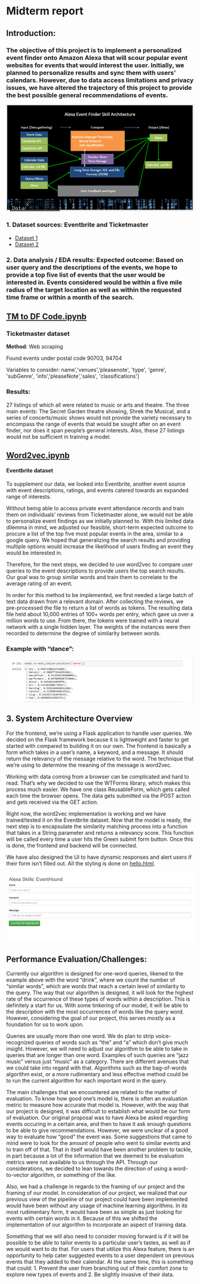 # Midterm report
## Introduction:
### The objective of this project is to implement a personalized event finder onto Amazon Alexa that will scour popular event websites for events that would interest the user. Initially, we planned to personalize results and sync them with users’ calendars. However, due to data access limitations and privacy issues, we have altered the trajectory of this project to provide the best possible general recommendations of events. 
![system architecture](https://github.com/akannan747/EventHound/blob/master/system%20architecture%201.PNG)

### 1. Dataset sources: Eventbrite and Ticketmaster
* [Dataset 1](https://github.com/akannan747/EventHound/blob/master/event_data2.csv)
* [Dataset 2](https://github.com/akannan747/EventHound/blob/master/event_data4.csv)
### 2. Data analysis / EDA results: Expected outcome: Based on user query and the descriptions of the events, we hope to provide a top five list of events that the user would be interested in. Events considered would be within a five mile radius of the target location as well as within the requested time frame or within a month of the search. 
## [TM to DF Code.ipynb](https://github.com/akannan747/EventHound/blob/master/TM%20to%20DF%20Code.ipynb)
### Ticketmaster dataset
__Method__: Web scraping

Found events under postal code 90703, 94704

Variables to consider: 
name','venues','pleasenote', 'type', 'genre', 'subGenre', 'info','pleaseNote','sales', 'classifications']

### __Results__: 

27 listings of which all were related to music or arts and theatre. The three main events: The Secret Garden theatre showing, Shrek the Musical, and a series of concerts/music shows would not provide the variety necessary to encompass the range of events that would be sought after on an event finder, nor does it span people’s general interests. Also, these 27 listings would not be sufficient in training a model. 

## [Word2vec.ipynb](https://github.com/akannan747/EventHound/blob/master/word2vec.ipynb)
#### Eventbrite dataset
To supplement our data, we looked into Eventbrite, another event source with event descriptions, ratings, and events catered towards an expanded range of interests.

Without being able to access private event attendance records and train them on individuals’ reviews from Ticketmaster alone, we would not be able to personalize event findings as we initially planned to. With this limited data dilemma in mind, we adjusted our feasible, short-term expected outcome to procure a list of the top five most popular events in the area, similar to a google query. We hoped that generalizing the search results and providing multiple options would increase the likelihood of users finding an event they would be interested in. 

Therefore, for the next steps, we decided to use word2vec to compare user queries to the event descriptions to provide users the top search results. Our goal was to group similar words and train them to correlate to the average rating of an event. 

In order for this method to be implemented, we first needed a large batch of text data drawn from a relevant domain. After collecting the reviews, we pre-processed the file to return a list of words as tokens. The resulting data file held about 10,000 entries of 100+ words per entry, which gave us over a million words to use. From there, the tokens were trained with a neural network with a single hidden layer. The weights of the instances were then recorded to determine the degree of similarity between words. 

### Example with “dance”:
![example](https://github.com/akannan747/EventHound/blob/master/dance%20example.PNG )

## 3. System Architecture Overview 
For the frontend, we’re using a Flask application to handle user queries. We decided on the Flask framework because it is lightweight and faster to get started with compared to building it on our own. The frontend is basically a form which takes in a user’s name, a keyword, and a message. It should return the relevancy of the message relative to the word. The technique that we’re using to determine the meaning of the message is word2vec. 

Working with data coming from a browser can be complicated and hard to read. That’s why we decided to use the WTForms library, which makes this process much easier. We have one class ReusableForm, which gets called each time the browser opens. The data gets submitted via the POST action and gets received via the GET action. 

Right now, the word2vec implementation is working and we have trained/tested it on the Eventbrite dataset. Now that the model is ready, the next step is to encapsulate the similarity matching process into a function that takes in a String parameter and returns a relevancy score. This function will be called every time a user hits the Green submit form button. Once this is done, the frontend and backend will be connected.

We have also designed the UI to have dynamic responses and alert users if their form isn’t filled out. All the styling is done on [hello.html](https://github.com/akannan747/EventHound/blob/master/Desktop/frontEnd/templates/hello.html).

![UI](https://github.com/akannan747/EventHound/blob/master/UI.PNG)

## Performance Evaluation/Challenges:

Currently our algorithm is designed for one-word queries, likened to the example above with the word “drink”, where we count the number of “similar words”, which are words that reach a certain level of similarity to the query. The way that our algorithm is designed, it will look for the highest rate of the occurrence of these types of words within a description. This is definitely a start for us. With some tinkering of our model, it will be able to the description with the most occurrences of words like the query word. However, considering the goal of our project, this serves mostly as a foundation for us to work upon. 

Queries are usually more than one word. We do plan to strip voice-recognized queries of words such as “the” and “a” which don’t give much insight. However, we will need to adjust our algorithm to be able to take in queries that are longer than one word. Examples of such queries are “jazz music” versus just “music” as a category. There are different avenues that we could take into regard with that. Algorithms such as the bag-of-words algorithm exist, or a more rudimentary and less effective method could be to run the current algorithm for each important word in the query.

The main challenges that we encountered are related to the matter of evaluation. To know how good one’s model is, there is often an evaluation metric to measure how accurate that model is. However, with the way that our project is designed, it was difficult to establish what would be our form of evaluation. Our original proposal was to have Alexa be asked regarding events occuring in a certain area, and then to have it ask enough questions to be able to give recommendations. However, we were unclear of a good way to evaluate how “good” the event was. Some suggestions that came to mind were to look for the amount of people who went to similar events and to train off of that. That in itself would have been another problem to tackle, in part because a lot of the information that we deemed to be evaluation metrics were not available to us through the API. Through our considerations, we decided to lean towards the direction of using a word-to-vector algorithm, or something of the like.
	
Also, we had a challenge in regards to the framing of our project and the framing of our model. In consideration of our project, we realized that our previous view of the pipeline of our project could have been implemented would have been without any usage of machine learning algorithms. In its most rudimentary form, it would have been as simple as just looking for events with certain words in it. Because of this we shifted the implementation of our algorithm to incorporate an aspect of training data.
	
Something that we will also need to consider moving forward is if it will be possible to be able to tailor events to a particular user’s tastes, as well as if we would want to do that. For users that utilize this Alexa feature, there is an opportunity to help cater suggested events to a user dependent on previous events that they added to their calendar. At the same time, this is something that could: 1. Prevent the user from branching out of their comfort zone to explore new types of events and 2. Be slightly invasive of their data.

 



